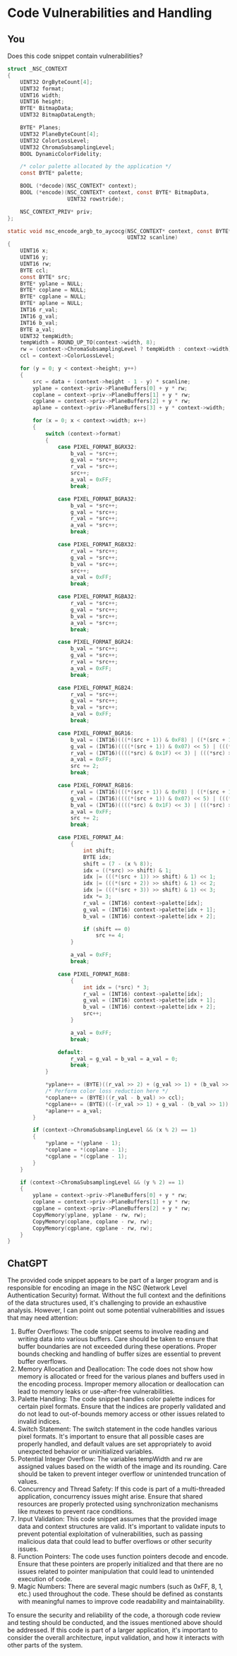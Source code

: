 # Code Vulnerabilities and Handling

## You
Does this code snippet contain vulnerabilities?
```c
struct _NSC_CONTEXT
{
	UINT32 OrgByteCount[4];
	UINT32 format;
	UINT16 width;
	UINT16 height;
	BYTE* BitmapData;
	UINT32 BitmapDataLength;

	BYTE* Planes;
	UINT32 PlaneByteCount[4];
	UINT32 ColorLossLevel;
	UINT32 ChromaSubsamplingLevel;
	BOOL DynamicColorFidelity;

	/* color palette allocated by the application */
	const BYTE* palette;

	BOOL (*decode)(NSC_CONTEXT* context);
	BOOL (*encode)(NSC_CONTEXT* context, const BYTE* BitmapData,
	               UINT32 rowstride);

	NSC_CONTEXT_PRIV* priv;
};

static void nsc_encode_argb_to_aycocg(NSC_CONTEXT* context, const BYTE* data,
                                      UINT32 scanline)
{
	UINT16 x;
	UINT16 y;
	UINT16 rw;
	BYTE ccl;
	const BYTE* src;
	BYTE* yplane = NULL;
	BYTE* coplane = NULL;
	BYTE* cgplane = NULL;
	BYTE* aplane = NULL;
	INT16 r_val;
	INT16 g_val;
	INT16 b_val;
	BYTE a_val;
	UINT32 tempWidth;
	tempWidth = ROUND_UP_TO(context->width, 8);
	rw = (context->ChromaSubsamplingLevel ? tempWidth : context->width);
	ccl = context->ColorLossLevel;

	for (y = 0; y < context->height; y++)
	{
		src = data + (context->height - 1 - y) * scanline;
		yplane = context->priv->PlaneBuffers[0] + y * rw;
		coplane = context->priv->PlaneBuffers[1] + y * rw;
		cgplane = context->priv->PlaneBuffers[2] + y * rw;
		aplane = context->priv->PlaneBuffers[3] + y * context->width;

		for (x = 0; x < context->width; x++)
		{
			switch (context->format)
			{
				case PIXEL_FORMAT_BGRX32:
					b_val = *src++;
					g_val = *src++;
					r_val = *src++;
					src++;
					a_val = 0xFF;
					break;

				case PIXEL_FORMAT_BGRA32:
					b_val = *src++;
					g_val = *src++;
					r_val = *src++;
					a_val = *src++;
					break;

				case PIXEL_FORMAT_RGBX32:
					r_val = *src++;
					g_val = *src++;
					b_val = *src++;
					src++;
					a_val = 0xFF;
					break;

				case PIXEL_FORMAT_RGBA32:
					r_val = *src++;
					g_val = *src++;
					b_val = *src++;
					a_val = *src++;
					break;

				case PIXEL_FORMAT_BGR24:
					b_val = *src++;
					g_val = *src++;
					r_val = *src++;
					a_val = 0xFF;
					break;

				case PIXEL_FORMAT_RGB24:
					r_val = *src++;
					g_val = *src++;
					b_val = *src++;
					a_val = 0xFF;
					break;

				case PIXEL_FORMAT_BGR16:
					b_val = (INT16)(((*(src + 1)) & 0xF8) | ((*(src + 1)) >> 5));
					g_val = (INT16)((((*(src + 1)) & 0x07) << 5) | (((*src) & 0xE0) >> 3));
					r_val = (INT16)((((*src) & 0x1F) << 3) | (((*src) >> 2) & 0x07));
					a_val = 0xFF;
					src += 2;
					break;

				case PIXEL_FORMAT_RGB16:
					r_val = (INT16)(((*(src + 1)) & 0xF8) | ((*(src + 1)) >> 5));
					g_val = (INT16)((((*(src + 1)) & 0x07) << 5) | (((*src) & 0xE0) >> 3));
					b_val = (INT16)((((*src) & 0x1F) << 3) | (((*src) >> 2) & 0x07));
					a_val = 0xFF;
					src += 2;
					break;

				case PIXEL_FORMAT_A4:
					{
						int shift;
						BYTE idx;
						shift = (7 - (x % 8));
						idx = ((*src) >> shift) & 1;
						idx |= (((*(src + 1)) >> shift) & 1) << 1;
						idx |= (((*(src + 2)) >> shift) & 1) << 2;
						idx |= (((*(src + 3)) >> shift) & 1) << 3;
						idx *= 3;
						r_val = (INT16) context->palette[idx];
						g_val = (INT16) context->palette[idx + 1];
						b_val = (INT16) context->palette[idx + 2];

						if (shift == 0)
							src += 4;
					}

					a_val = 0xFF;
					break;

				case PIXEL_FORMAT_RGB8:
					{
						int idx = (*src) * 3;
						r_val = (INT16) context->palette[idx];
						g_val = (INT16) context->palette[idx + 1];
						b_val = (INT16) context->palette[idx + 2];
						src++;
					}

					a_val = 0xFF;
					break;

				default:
					r_val = g_val = b_val = a_val = 0;
					break;
			}

			*yplane++ = (BYTE)((r_val >> 2) + (g_val >> 1) + (b_val >> 2));
			/* Perform color loss reduction here */
			*coplane++ = (BYTE)((r_val - b_val) >> ccl);
			*cgplane++ = (BYTE)((-(r_val >> 1) + g_val - (b_val >> 1)) >> ccl);
			*aplane++ = a_val;
		}

		if (context->ChromaSubsamplingLevel && (x % 2) == 1)
		{
			*yplane = *(yplane - 1);
			*coplane = *(coplane - 1);
			*cgplane = *(cgplane - 1);
		}
	}

	if (context->ChromaSubsamplingLevel && (y % 2) == 1)
	{
		yplane = context->priv->PlaneBuffers[0] + y * rw;
		coplane = context->priv->PlaneBuffers[1] + y * rw;
		cgplane = context->priv->PlaneBuffers[2] + y * rw;
		CopyMemory(yplane, yplane - rw, rw);
		CopyMemory(coplane, coplane - rw, rw);
		CopyMemory(cgplane, cgplane - rw, rw);
	}
}
```

## ChatGPT
The provided code snippet appears to be part of a larger program and is responsible for encoding an image in the NSC (Network Level Authentication Security) format. Without the full context and the definitions of the data structures used, it's challenging to provide an exhaustive analysis. However, I can point out some potential vulnerabilities and issues that may need attention:

1. Buffer Overflows:
The code snippet seems to involve reading and writing data into various buffers. Care should be taken to ensure that buffer boundaries are not exceeded during these operations. Proper bounds checking and handling of buffer sizes are essential to prevent buffer overflows.
2. Memory Allocation and Deallocation:
The code does not show how memory is allocated or freed for the various planes and buffers used in the encoding process. Improper memory allocation or deallocation can lead to memory leaks or use-after-free vulnerabilities.
3. Palette Handling:
The code snippet handles color palette indices for certain pixel formats. Ensure that the indices are properly validated and do not lead to out-of-bounds memory access or other issues related to invalid indices.
4. Switch Statement:
The switch statement in the code handles various pixel formats. It's important to ensure that all possible cases are properly handled, and default values are set appropriately to avoid unexpected behavior or uninitialized variables.
5. Potential Integer Overflow:
The variables tempWidth and rw are assigned values based on the width of the image and its rounding. Care should be taken to prevent integer overflow or unintended truncation of values.
6. Concurrency and Thread Safety:
If this code is part of a multi-threaded application, concurrency issues might arise. Ensure that shared resources are properly protected using synchronization mechanisms like mutexes to prevent race conditions.
7. Input Validation:
This code snippet assumes that the provided image data and context structures are valid. It's important to validate inputs to prevent potential exploitation of vulnerabilities, such as passing malicious data that could lead to buffer overflows or other security issues.
8. Function Pointers:
The code uses function pointers decode and encode. Ensure that these pointers are properly initialized and that there are no issues related to pointer manipulation that could lead to unintended execution of code.
9. Magic Numbers:
There are several magic numbers (such as 0xFF, 8, 1, etc.) used throughout the code. These should be defined as constants with meaningful names to improve code readability and maintainability.

To ensure the security and reliability of the code, a thorough code review and testing should be conducted, and the issues mentioned above should be addressed. If this code is part of a larger application, it's important to consider the overall architecture, input validation, and how it interacts with other parts of the system.

